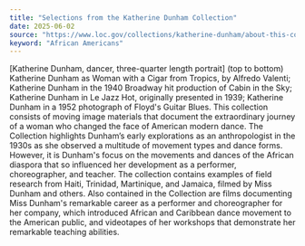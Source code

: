 ```yaml
---
title: "Selections from the Katherine Dunham Collection"
date: 2025-06-02
source: "https://www.loc.gov/collections/katherine-dunham/about-this-collection/"
keyword: "African Americans"
---
```


[Katherine Dunham, dancer, three-quarter length portrait] (top to bottom) Katherine Dunham as Woman with a Cigar from Tropics, by Alfredo Valenti; Katherine Dunham in the 1940 Broadway hit production of Cabin in the Sky; Katherine Dunham in Le Jazz Hot, originally presented in 1939; Katherine Dunham in a 1952 photograph of Floyd's Guitar Blues. This collection consists of moving image materials that document the extraordinary journey of a woman who changed the face of American modern dance. The Collection highlights Dunham’s early explorations as an anthropologist in the 1930s as she observed a multitude of movement types and dance forms. However, it is Dunham's focus on the movements and dances of the African diaspora that so influenced her development as a performer, choreographer, and teacher. The collection contains examples of field research from Haiti, Trinidad, Martinique, and Jamaica, filmed by Miss Dunham and others. Also contained in the Collection are films documenting Miss Dunham's remarkable career as a performer and choreographer for her company, which introduced African and Caribbean dance movement to the American public, and videotapes of her workshops that demonstrate her remarkable teaching abilities.


